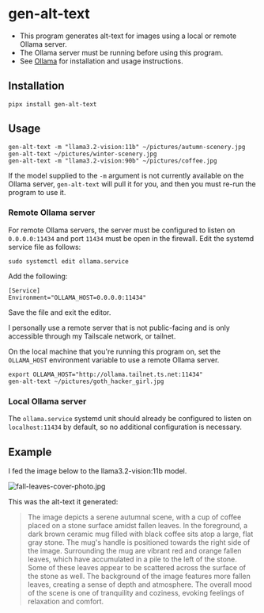 # gen-alt-text

* This program generates alt-text for images using a local or remote Ollama server. 
* The Ollama server must be running before using this program.
* See [Ollama](https://github.com/ollama/ollama) for installation and usage instructions.

## Installation

``` shell
pipx install gen-alt-text
```

## Usage

``` shell
gen-alt-text -m "llama3.2-vision:11b" ~/pictures/autumn-scenery.jpg
gen-alt-text ~/pictures/winter-scenery.jpg
gen-alt-text -m "llama3.2-vision:90b" ~/pictures/coffee.jpg
```

If the model supplied to the `-m` argument is not currently available on the Ollama server, `gen-alt-text` will pull it for you, and then you must re-run the program to use it.

### Remote Ollama server

For remote Ollama servers, the server must be configured to listen on `0.0.0.0:11434` and port `11434` must be open in the firewall. Edit the systemd service file as follows:

``` shell
sudo systemctl edit ollama.service
```

Add the following:

``` shell
[Service]
Environment="OLLAMA_HOST=0.0.0.0:11434"
```

Save the file and exit the editor.

I personally use a remote server that is not public-facing and is only accessible through my Tailscale network, or tailnet.

On the local machine that you're running this program on, set the `OLLAMA_HOST` environment variable to use a remote Ollama server.

``` shell
export OLLAMA_HOST="http://ollama.tailnet.ts.net:11434"
gen-alt-text ~/pictures/goth_hacker_girl.jpg
```

### Local Ollama server

The `ollama.service` systemd unit should already be configured to listen on `localhost:11434` by default, so no additional configuration is necessary.

## Example

I fed the image below to the llama3.2-vision:11b model.

![fall-leaves-cover-photo.jpg](https://files.hyperreal.coffee/images/fall-leaves-cover-photo.jpg)

This was the alt-text it generated:

> The image depicts a serene autumnal scene, with a cup of coffee placed on a stone surface amidst fallen leaves. In the foreground, a dark brown ceramic mug filled with black coffee sits atop a large, flat gray stone. The mug's handle is positioned towards the right side of the image. Surrounding the mug are vibrant red and orange fallen leaves, which have accumulated in a pile to the left of the stone. Some of these leaves appear to be scattered across the surface of the stone as well. The background of the image features more fallen leaves, creating a sense of depth and atmosphere. The overall mood of the scene is one of tranquility and coziness, evoking feelings of relaxation and comfort.
